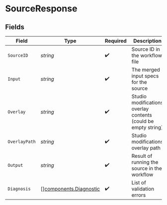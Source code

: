 # SourceResponse


## Fields

| Field                                                            | Type                                                             | Required                                                         | Description                                                      |
| ---------------------------------------------------------------- | ---------------------------------------------------------------- | ---------------------------------------------------------------- | ---------------------------------------------------------------- |
| `SourceID`                                                       | *string*                                                         | :heavy_check_mark:                                               | Source ID in the workflow file                                   |
| `Input`                                                          | *string*                                                         | :heavy_check_mark:                                               | The merged input specs for the source                            |
| `Overlay`                                                        | *string*                                                         | :heavy_check_mark:                                               | Studio modifications overlay contents (could be empty string)    |
| `OverlayPath`                                                    | *string*                                                         | :heavy_check_mark:                                               | Studio modifications overlay path                                |
| `Output`                                                         | *string*                                                         | :heavy_check_mark:                                               | Result of running the source in the workflow                     |
| `Diagnosis`                                                      | [][components.Diagnostic](../../models/components/diagnostic.md) | :heavy_check_mark:                                               | List of validation errors                                        |